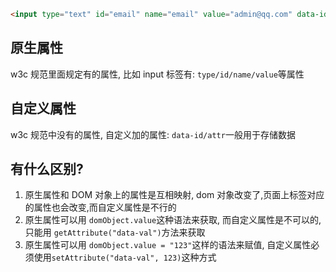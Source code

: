 ```html
<input type="text" id="email" name="email" value="admin@qq.com" data-id="test1" attr="test2" />
```

## 原生属性

w3c 规范里面规定有的属性, 比如 input 标签有: `type/id/name/value`等属性

## 自定义属性

w3c 规范中没有的属性, 自定义加的属性: `data-id/attr`一般用于存储数据

## 有什么区别?

1. 原生属性和 DOM 对象上的属性是互相映射, dom 对象改变了,页面上标签对应的属性也会改变,而自定义属性是不行的
2. 原生属性可以用 `domObject.value`这种语法来获取, 而自定义属性是不可以的, 只能用 `getAttribute("data-val")`方法来获取
3. 原生属性可以用 `domObject.value = "123"`这样的语法来赋值, 自定义属性必须使用`setAttribute("data-val", 123)`这种方式
